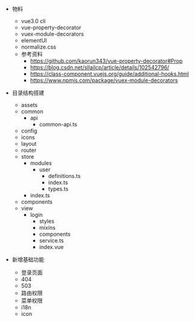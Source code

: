 + 物料
    + vue3.0 cli
    + vue-property-decorator
    + vuex-module-decorators
    + elementUI
    + normalize.css
    + 参考资料
        + https://github.com/kaorun343/vue-property-decorator#Prop
        + https://blog.csdn.net/sllailcp/article/details/102542796/
        + https://class-component.vuejs.org/guide/additional-hooks.html
        + https://www.npmjs.com/package/vuex-module-decorators

+ 目录结构搭建
    + assets
    + common
        + api
            + common-api.ts
    + config
    + icons
    + layout
    + router
    + store
        + modules
            + user
                + definitions.ts
                + index.ts
                + types.ts
        + index.ts
    + components
    + view
        + login
            + styles
            + mixins
            + components
            + service.ts
            + index.vue

+ 新增基础功能
    + 登录页面
    + 404
    + 503
    + 路由权限
    + 菜单权限
    + i18n
    + icon
